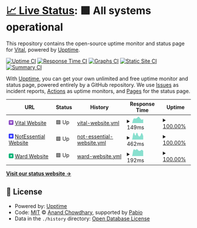 # [📈 Live Status](https://usevital.github.io/uptime): <!--live status--> **🟩 All systems operational**

This repository contains the open-source uptime monitor and status page for [Vital](https://notessential.blurry.gay), powered by [Upptime](https://github.com/upptime/upptime).

[![Uptime CI](https://github.com/usevital/uptime/workflows/Uptime%20CI/badge.svg)](https://github.com/usevital/uptime/actions?query=workflow%3A%22Uptime+CI%22)
[![Response Time CI](https://github.com/usevital/uptime/workflows/Response%20Time%20CI/badge.svg)](https://github.com/usevital/uptime/actions?query=workflow%3A%22Response+Time+CI%22)
[![Graphs CI](https://github.com/usevital/uptime/workflows/Graphs%20CI/badge.svg)](https://github.com/usevital/uptime/actions?query=workflow%3A%22Graphs+CI%22)
[![Static Site CI](https://github.com/usevital/uptime/workflows/Static%20Site%20CI/badge.svg)](https://github.com/usevital/uptime/actions?query=workflow%3A%22Static+Site+CI%22)
[![Summary CI](https://github.com/usevital/uptime/workflows/Summary%20CI/badge.svg)](https://github.com/usevital/uptime/actions?query=workflow%3A%22Summary+CI%22)

With [Upptime](https://upptime.js.org), you can get your own unlimited and free uptime monitor and status page, powered entirely by a GitHub repository. We use [Issues](https://github.com/usevital/uptime/issues) as incident reports, [Actions](https://github.com/usevital/uptime/actions) as uptime monitors, and [Pages](https://usevital.github.io/uptime) for the status page.

<!--start: status pages-->
<!-- This summary is generated by Upptime (https://github.com/upptime/upptime) -->
<!-- Do not edit this manually, your changes will be overwritten -->
<!-- prettier-ignore -->
| URL | Status | History | Response Time | Uptime |
| --- | ------ | ------- | ------------- | ------ |
| <img alt="" src="https://raw.githubusercontent.com/usevital/uptime/refs/heads/master/assets/vital.png" height="13"> [Vital Website](https://usevital.github.io/) | 🟩 Up | [vital-website.yml](https://github.com/usevital/uptime/commits/HEAD/history/vital-website.yml) | <details><summary><img alt="Response time graph" src="./graphs/vital-website/response-time-week.png" height="20"> 149ms</summary><br><a href="https://usevital.github.io/uptime/history/vital-website"><img alt="Response time 120" src="https://img.shields.io/endpoint?url=https%3A%2F%2Fraw.githubusercontent.com%2Fusevital%2Fuptime%2FHEAD%2Fapi%2Fvital-website%2Fresponse-time.json"></a><br><a href="https://usevital.github.io/uptime/history/vital-website"><img alt="24-hour response time 105" src="https://img.shields.io/endpoint?url=https%3A%2F%2Fraw.githubusercontent.com%2Fusevital%2Fuptime%2FHEAD%2Fapi%2Fvital-website%2Fresponse-time-day.json"></a><br><a href="https://usevital.github.io/uptime/history/vital-website"><img alt="7-day response time 149" src="https://img.shields.io/endpoint?url=https%3A%2F%2Fraw.githubusercontent.com%2Fusevital%2Fuptime%2FHEAD%2Fapi%2Fvital-website%2Fresponse-time-week.json"></a><br><a href="https://usevital.github.io/uptime/history/vital-website"><img alt="30-day response time 141" src="https://img.shields.io/endpoint?url=https%3A%2F%2Fraw.githubusercontent.com%2Fusevital%2Fuptime%2FHEAD%2Fapi%2Fvital-website%2Fresponse-time-month.json"></a><br><a href="https://usevital.github.io/uptime/history/vital-website"><img alt="1-year response time 120" src="https://img.shields.io/endpoint?url=https%3A%2F%2Fraw.githubusercontent.com%2Fusevital%2Fuptime%2FHEAD%2Fapi%2Fvital-website%2Fresponse-time-year.json"></a></details> | <details><summary><a href="https://usevital.github.io/uptime/history/vital-website">100.00%</a></summary><a href="https://usevital.github.io/uptime/history/vital-website"><img alt="All-time uptime 100.00%" src="https://img.shields.io/endpoint?url=https%3A%2F%2Fraw.githubusercontent.com%2Fusevital%2Fuptime%2FHEAD%2Fapi%2Fvital-website%2Fuptime.json"></a><br><a href="https://usevital.github.io/uptime/history/vital-website"><img alt="24-hour uptime 100.00%" src="https://img.shields.io/endpoint?url=https%3A%2F%2Fraw.githubusercontent.com%2Fusevital%2Fuptime%2FHEAD%2Fapi%2Fvital-website%2Fuptime-day.json"></a><br><a href="https://usevital.github.io/uptime/history/vital-website"><img alt="7-day uptime 100.00%" src="https://img.shields.io/endpoint?url=https%3A%2F%2Fraw.githubusercontent.com%2Fusevital%2Fuptime%2FHEAD%2Fapi%2Fvital-website%2Fuptime-week.json"></a><br><a href="https://usevital.github.io/uptime/history/vital-website"><img alt="30-day uptime 100.00%" src="https://img.shields.io/endpoint?url=https%3A%2F%2Fraw.githubusercontent.com%2Fusevital%2Fuptime%2FHEAD%2Fapi%2Fvital-website%2Fuptime-month.json"></a><br><a href="https://usevital.github.io/uptime/history/vital-website"><img alt="1-year uptime 100.00%" src="https://img.shields.io/endpoint?url=https%3A%2F%2Fraw.githubusercontent.com%2Fusevital%2Fuptime%2FHEAD%2Fapi%2Fvital-website%2Fuptime-year.json"></a></details>
| <img alt="" src="https://raw.githubusercontent.com/usevital/uptime/refs/heads/master/assets/ne.png" height="13"> [NotEssential Website](https://notessential.blurry.gay/) | 🟩 Up | [not-essential-website.yml](https://github.com/usevital/uptime/commits/HEAD/history/not-essential-website.yml) | <details><summary><img alt="Response time graph" src="./graphs/not-essential-website/response-time-week.png" height="20"> 462ms</summary><br><a href="https://usevital.github.io/uptime/history/not-essential-website"><img alt="Response time 450" src="https://img.shields.io/endpoint?url=https%3A%2F%2Fraw.githubusercontent.com%2Fusevital%2Fuptime%2FHEAD%2Fapi%2Fnot-essential-website%2Fresponse-time.json"></a><br><a href="https://usevital.github.io/uptime/history/not-essential-website"><img alt="24-hour response time 268" src="https://img.shields.io/endpoint?url=https%3A%2F%2Fraw.githubusercontent.com%2Fusevital%2Fuptime%2FHEAD%2Fapi%2Fnot-essential-website%2Fresponse-time-day.json"></a><br><a href="https://usevital.github.io/uptime/history/not-essential-website"><img alt="7-day response time 462" src="https://img.shields.io/endpoint?url=https%3A%2F%2Fraw.githubusercontent.com%2Fusevital%2Fuptime%2FHEAD%2Fapi%2Fnot-essential-website%2Fresponse-time-week.json"></a><br><a href="https://usevital.github.io/uptime/history/not-essential-website"><img alt="30-day response time 516" src="https://img.shields.io/endpoint?url=https%3A%2F%2Fraw.githubusercontent.com%2Fusevital%2Fuptime%2FHEAD%2Fapi%2Fnot-essential-website%2Fresponse-time-month.json"></a><br><a href="https://usevital.github.io/uptime/history/not-essential-website"><img alt="1-year response time 450" src="https://img.shields.io/endpoint?url=https%3A%2F%2Fraw.githubusercontent.com%2Fusevital%2Fuptime%2FHEAD%2Fapi%2Fnot-essential-website%2Fresponse-time-year.json"></a></details> | <details><summary><a href="https://usevital.github.io/uptime/history/not-essential-website">100.00%</a></summary><a href="https://usevital.github.io/uptime/history/not-essential-website"><img alt="All-time uptime 79.75%" src="https://img.shields.io/endpoint?url=https%3A%2F%2Fraw.githubusercontent.com%2Fusevital%2Fuptime%2FHEAD%2Fapi%2Fnot-essential-website%2Fuptime.json"></a><br><a href="https://usevital.github.io/uptime/history/not-essential-website"><img alt="24-hour uptime 100.00%" src="https://img.shields.io/endpoint?url=https%3A%2F%2Fraw.githubusercontent.com%2Fusevital%2Fuptime%2FHEAD%2Fapi%2Fnot-essential-website%2Fuptime-day.json"></a><br><a href="https://usevital.github.io/uptime/history/not-essential-website"><img alt="7-day uptime 100.00%" src="https://img.shields.io/endpoint?url=https%3A%2F%2Fraw.githubusercontent.com%2Fusevital%2Fuptime%2FHEAD%2Fapi%2Fnot-essential-website%2Fuptime-week.json"></a><br><a href="https://usevital.github.io/uptime/history/not-essential-website"><img alt="30-day uptime 100.00%" src="https://img.shields.io/endpoint?url=https%3A%2F%2Fraw.githubusercontent.com%2Fusevital%2Fuptime%2FHEAD%2Fapi%2Fnot-essential-website%2Fuptime-month.json"></a><br><a href="https://usevital.github.io/uptime/history/not-essential-website"><img alt="1-year uptime 79.75%" src="https://img.shields.io/endpoint?url=https%3A%2F%2Fraw.githubusercontent.com%2Fusevital%2Fuptime%2FHEAD%2Fapi%2Fnot-essential-website%2Fuptime-year.json"></a></details>
| <img alt="" src="https://raw.githubusercontent.com/usevital/uptime/refs/heads/master/assets/ward.png" height="13"> [Ward Website](https://ward.worldwidepixel.ca/) | 🟩 Up | [ward-website.yml](https://github.com/usevital/uptime/commits/HEAD/history/ward-website.yml) | <details><summary><img alt="Response time graph" src="./graphs/ward-website/response-time-week.png" height="20"> 192ms</summary><br><a href="https://usevital.github.io/uptime/history/ward-website"><img alt="Response time 181" src="https://img.shields.io/endpoint?url=https%3A%2F%2Fraw.githubusercontent.com%2Fusevital%2Fuptime%2FHEAD%2Fapi%2Fward-website%2Fresponse-time.json"></a><br><a href="https://usevital.github.io/uptime/history/ward-website"><img alt="24-hour response time 163" src="https://img.shields.io/endpoint?url=https%3A%2F%2Fraw.githubusercontent.com%2Fusevital%2Fuptime%2FHEAD%2Fapi%2Fward-website%2Fresponse-time-day.json"></a><br><a href="https://usevital.github.io/uptime/history/ward-website"><img alt="7-day response time 192" src="https://img.shields.io/endpoint?url=https%3A%2F%2Fraw.githubusercontent.com%2Fusevital%2Fuptime%2FHEAD%2Fapi%2Fward-website%2Fresponse-time-week.json"></a><br><a href="https://usevital.github.io/uptime/history/ward-website"><img alt="30-day response time 193" src="https://img.shields.io/endpoint?url=https%3A%2F%2Fraw.githubusercontent.com%2Fusevital%2Fuptime%2FHEAD%2Fapi%2Fward-website%2Fresponse-time-month.json"></a><br><a href="https://usevital.github.io/uptime/history/ward-website"><img alt="1-year response time 181" src="https://img.shields.io/endpoint?url=https%3A%2F%2Fraw.githubusercontent.com%2Fusevital%2Fuptime%2FHEAD%2Fapi%2Fward-website%2Fresponse-time-year.json"></a></details> | <details><summary><a href="https://usevital.github.io/uptime/history/ward-website">100.00%</a></summary><a href="https://usevital.github.io/uptime/history/ward-website"><img alt="All-time uptime 99.91%" src="https://img.shields.io/endpoint?url=https%3A%2F%2Fraw.githubusercontent.com%2Fusevital%2Fuptime%2FHEAD%2Fapi%2Fward-website%2Fuptime.json"></a><br><a href="https://usevital.github.io/uptime/history/ward-website"><img alt="24-hour uptime 100.00%" src="https://img.shields.io/endpoint?url=https%3A%2F%2Fraw.githubusercontent.com%2Fusevital%2Fuptime%2FHEAD%2Fapi%2Fward-website%2Fuptime-day.json"></a><br><a href="https://usevital.github.io/uptime/history/ward-website"><img alt="7-day uptime 100.00%" src="https://img.shields.io/endpoint?url=https%3A%2F%2Fraw.githubusercontent.com%2Fusevital%2Fuptime%2FHEAD%2Fapi%2Fward-website%2Fuptime-week.json"></a><br><a href="https://usevital.github.io/uptime/history/ward-website"><img alt="30-day uptime 100.00%" src="https://img.shields.io/endpoint?url=https%3A%2F%2Fraw.githubusercontent.com%2Fusevital%2Fuptime%2FHEAD%2Fapi%2Fward-website%2Fuptime-month.json"></a><br><a href="https://usevital.github.io/uptime/history/ward-website"><img alt="1-year uptime 99.91%" src="https://img.shields.io/endpoint?url=https%3A%2F%2Fraw.githubusercontent.com%2Fusevital%2Fuptime%2FHEAD%2Fapi%2Fward-website%2Fuptime-year.json"></a></details>

<!--end: status pages-->

[**Visit our status website →**](https://usevital.github.io/uptime)

## 📄 License

- Powered by: [Upptime](https://github.com/upptime/upptime)
- Code: [MIT](./LICENSE) © [Anand Chowdhary](https://anandchowdhary.com), supported by [Pabio](https://pabio.com)
- Data in the `./history` directory: [Open Database License](https://opendatacommons.org/licenses/odbl/1-0/)
